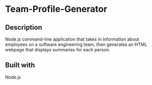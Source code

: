 # Team-Profile-Generator

## Description

Node.js command-line application that takes in information about employees on a software engineering team, then generates an HTML webpage that displays summaries for each person.

## Built with
Node.js